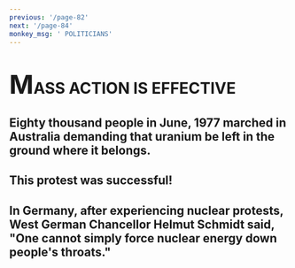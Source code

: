 ```yaml
---
previous: '/page-82'
next: '/page-84'
monkey_msg: ' POLITICIANS'
---
```


# <span style="font-size:47px;">M</span>ASS ACTION IS EFFECTIVE
## Eighty thousand people in June, 1977 marched in Australia demanding that uranium be left in the ground where it belongs.
## This protest was successful!
## In Germany, after experiencing nuclear protests, West German Chancellor Helmut Schmidt said, "One cannot simply force nuclear energy down people's throats."
